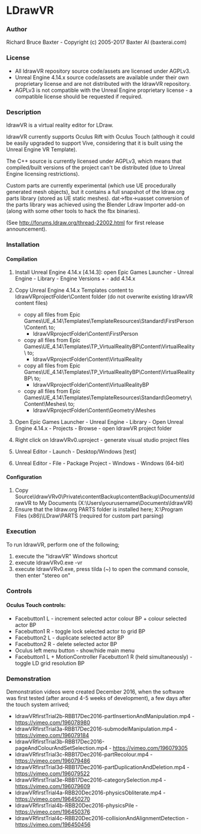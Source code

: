 # LDrawVR

### Author

Richard Bruce Baxter - Copyright (c) 2005-2017 Baxter AI (baxterai.com)

### License

* All ldrawVR repository source code/assets are licensed under AGPLv3.
* Unreal Engine 4.14.x source code/assets are available under their own proprietary license and are not distributed with the ldrawVR repository.
* AGPLv3 is not compatible with the Unreal Engine proprietary license - a compatible license should be requested if required.

### Description

ldrawVR is a virtual reality editor for LDraw.

ldrawVR currently supports Oculus Rift with Oculus Touch (although it could be easily upgraded to support Vive, considering that it is built using
the Unreal Engine VR Template).

The C++ source is currently licensed under AGPLv3, which means that compiled/built versions of the project can't be distributed (due to Unreal
Engine licensing restrictions).

Custom parts are currently experimental (which use UE procedurally generated mesh objects), but it contains a full snapshot of the ldraw.org
parts library (stored as UE static meshes). dat->fbx->uasset conversion of the parts library was achieved using the Blender Ldraw Importer
add-on (along with some other tools to hack the fbx binaries).

(See http://forums.ldraw.org/thread-22002.html for first release announcement).

### Installation

#### Compilation

1. Install Unreal Engine 4.14.x [4.14.3]: open Epic Games Launcher - Unreal Engine - Library - Engine Versions + - add 4.14.x

2. Copy Unreal Engine 4.14.x Templates content to ldrawVRprojectFolder\Content folder (do not overwrite existing ldrawVR content files)
	* copy all files from Epic Games\UE_4.14\Templates\TemplateResources\Standard\FirstPerson\Content\ to;
		* ldrawVRprojectFolder\Content\FirstPerson
	* copy all files from Epic Games\UE_4.14\Templates\TP_VirtualRealityBP\Content\VirtualReality\ to;
		* ldrawVRprojectFolder\Content\VirtualReality
	* copy all files from Epic Games\UE_4.14\Templates\TP_VirtualRealityBP\Content\VirtualRealityBP\ to;
		* ldrawVRprojectFolder\Content\VirtualRealityBP
	* copy all files from Epic Games\UE_4.14\Templates\TemplateResources\Standard\Geometry\Content\Meshes\ to;
		* ldrawVRprojectFolder\Content\Geometry\Meshes
	
3. Open Epic Games Launcher - Unreal Engine - Library - Open Unreal Engine 4.14.x - Projects - Browse - open ldrawVR project folder

4. Right click on ldrawVRv0.uproject - generate visual studio project files

5. Unreal Editor - Launch - Desktop/Windows [test]

6. Unreal Editor - File - Package Project - Windows - Windows (64-bit)

#### Configuration

1. Copy Source\ldrawVRv0\Private\contentBackup\contentBackup\Documents\ldrawVR to My Documents (X:\Users\yourusername\Documents\ldrawVR)
2. Ensure that the ldraw.org PARTS folder is installed here; X:\Program Files (x86)\LDraw\PARTS (required for custom part parsing)

### Execution

To run ldrawVR, perform one of the following;
1. execute the "ldrawVR" Windows shortcut
2. execute ldrawVRv0.exe -vr
3. execute ldrawVRv0.exe, press tilda (~) to open the command console, then enter "stereo on"

### Controls

#### Oculus Touch controls:

* Facebutton1 L - increment selected actor colour BP + colour selected actor BP
* Facebutton1 R - toggle lock selected actor to grid BP
* Facebutton2 L - duplicate selected actor BP
* Facebutton2 R - delete selected actor BP
* Oculus left menu button - show/hide main menu
* Facebutton1 L + MotionController Facebutton1 R (held simultaneously) - toggle LD grid resolution BP

### Demonstration

Demonstration videos were created December 2016, when the software was first tested (after around 4-5 weeks of development), a few days after the touch system arrived;

* ldrawVRfirstTrial2b-RBB17Dec2016-partInsertionAndManipulation.mp4 - https://vimeo.com/196078980
* ldrawVRfirstTrial3a-RBB17Dec2016-submodelManipulation.mp4 - https://vimeo.com/196079184
* ldrawVRfirstTrial3b-RBB17Dec2016-pageAndColourAndSetSelection.mp4 - https://vimeo.com/196079305
* ldrawVRfirstTrial3c-RBB17Dec2016-partRecolour.mp4 - https://vimeo.com/196079486
* ldrawVRfirstTrial3d-RBB17Dec2016-partDuplicationAndDeletion.mp4 - https://vimeo.com/196079522
* ldrawVRfirstTrial3e-RBB17Dec2016-categorySelection.mp4 - https://vimeo.com/196079609
* ldrawVRfirstTrial4a-RBB20Dec2016-physicsObliterate.mp4 - https://vimeo.com/196450270
* ldrawVRfirstTrial4b-RBB20Dec2016-physicsPile - https://vimeo.com/196450376
* ldrawVRfirstTrial4c-RBB20Dec2016-collisionAndAlignmentDetection - https://vimeo.com/196450456
